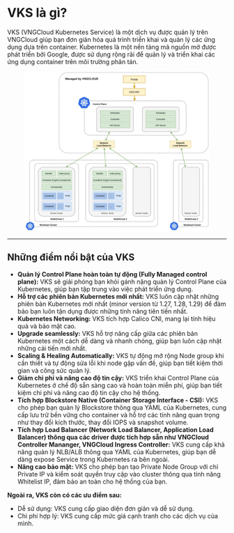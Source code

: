 # VKS là gì?

VKS (VNGCloud Kubernetes Service) là một dịch vụ được quản lý trên VNGCloud giúp bạn đơn giản hóa quá trình triển khai và quản lý các ứng dụng dựa trên container. Kubernetes là một nền tảng mã nguồn mở được phát triển bởi Google, được sử dụng rộng rãi để quản lý và triển khai các ứng dụng container trên môi trường phân tán.

<figure><img src="../.gitbook/assets/image (2) (1) (1) (1) (1) (1) (1) (1) (1) (1) (1) (1) (1) (1) (1) (1) (1).png" alt=""><figcaption></figcaption></figure>

***

## Những điểm nổi bật của VKS <a href="#whatisvks-nhungdiemnoibatcuavks" id="whatisvks-nhungdiemnoibatcuavks"></a>

* **Quản lý Control Plane hoàn toàn tự động (Fully Managed control plane):** VKS sẽ giải phóng bạn khỏi gánh nặng quản lý Control Plane của Kubernetes, giúp bạn tập trung vào việc phát triển ứng dụng.
* **Hỗ trợ các phiên bản Kubernetes mới nhất:** VKS luôn cập nhật những phiên bản Kubernetes mới nhất (minor version từ 1.27, 1.28, 1.29) để đảm bảo bạn luôn tận dụng được những tính năng tiên tiến nhất.
* **Kubernetes Networking:** VKS tích hợp Calico CNI, mang lại tính hiệu quả và bảo mật cao.
* **Upgrade seamlessly:** VKS hỗ trợ nâng cấp giữa các phiên bản Kubernetes một cách dễ dàng và nhanh chóng, giúp bạn luôn cập nhật những cải tiến mới nhất.
* **Scaling & Healing Automatically:** VKS tự động mở rộng Node group khi cần thiết và tự động sửa lỗi khi node gặp vấn đề, giúp bạn tiết kiệm thời gian và công sức quản lý.
* **Giảm chi phí và nâng cao độ tin cậy:** VKS triển khai Control Plane của Kubernetes ở chế độ sẵn sàng cao và hoàn toàn miễn phí, giúp bạn tiết kiệm chi phí và nâng cao độ tin cậy cho hệ thống.
* **Tích hợp Blockstore Native (Container Storage Interface - CSI):** VKS cho phép bạn quản lý Blockstore thông qua YAML của Kubernetes, cung cấp lưu trữ bền vững cho container và hỗ trợ các tính năng quan trọng như thay đổi kích thước, thay đổi IOPS và snapshot volume.
* **Tích hợp Load Balancer (Network Load Balancer, Application Load Balancer) thông qua các driver được tích hợp sẵn như VNGCloud Controller Mananger, VNGCloud Ingress Controller:** VKS cung cấp khả năng quản lý NLB/ALB thông qua YAML của Kubernetes, giúp bạn dễ dàng expose Service trong Kubernetes ra bên ngoài.
* **Nâng cao bảo mật:** VKS cho phép bạn tạo Private Node Group với chỉ Private IP và kiểm soát quyền truy cập vào cluster thông qua tính năng Whitelist IP, đảm bảo an toàn cho hệ thống của bạn.

**Ngoài ra, VKS còn có các ưu điểm sau:**

* Dễ sử dụng: VKS cung cấp giao diện đơn giản và dễ sử dụng.
* Chi phí hợp lý: VKS cung cấp mức giá cạnh tranh cho các dịch vụ của mình.
